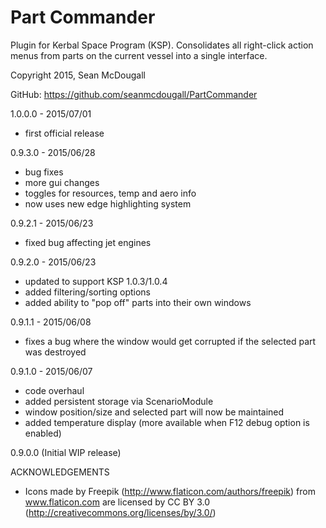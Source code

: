 # Part Commander
Plugin for Kerbal Space Program (KSP).  Consolidates all right-click action menus from parts on the current vessel into a single interface.

Copyright 2015, Sean McDougall

GitHub: https://github.com/seanmcdougall/PartCommander

1.0.0.0 - 2015/07/01
- first official release

0.9.3.0 - 2015/06/28
- bug fixes
- more gui changes
- toggles for resources, temp and aero info
- now uses new edge highlighting system

0.9.2.1 - 2015/06/23
- fixed bug affecting jet engines

0.9.2.0 - 2015/06/23
- updated to support KSP 1.0.3/1.0.4
- added filtering/sorting options
- added ability to "pop off" parts into their own windows

0.9.1.1 - 2015/06/08
- fixes a bug where the window would get corrupted if the selected part was destroyed

0.9.1.0 - 2015/06/07
- code overhaul
- added persistent storage via ScenarioModule
- window position/size and selected part will now be maintained
- added temperature display (more available when F12 debug option is enabled)

0.9.0.0 (Initial WIP release) 


ACKNOWLEDGEMENTS
- Icons made by Freepik (http://www.flaticon.com/authors/freepik) from www.flaticon.com are licensed by CC BY 3.0 (http://creativecommons.org/licenses/by/3.0/)
